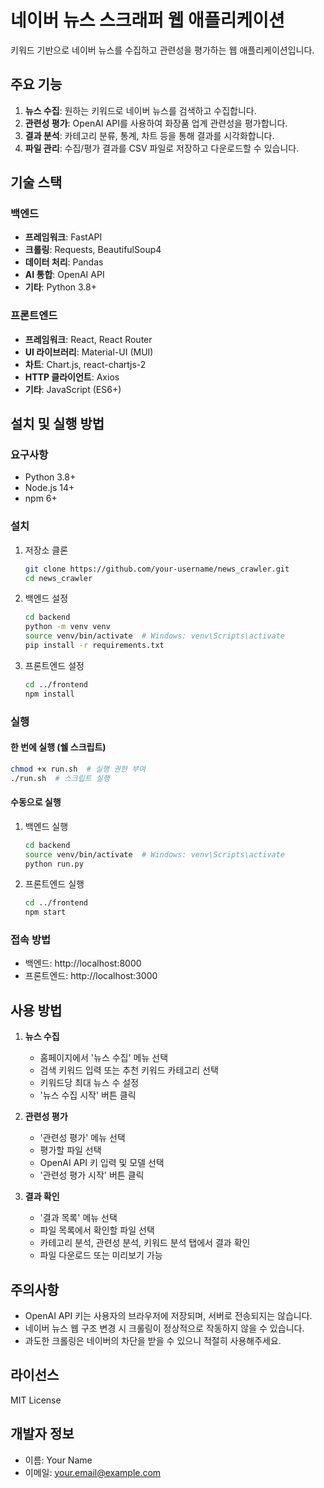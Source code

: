 # 네이버 뉴스 스크래퍼 웹 애플리케이션

키워드 기반으로 네이버 뉴스를 수집하고 관련성을 평가하는 웹 애플리케이션입니다.

## 주요 기능

1. **뉴스 수집**: 원하는 키워드로 네이버 뉴스를 검색하고 수집합니다.
2. **관련성 평가**: OpenAI API를 사용하여 화장품 업계 관련성을 평가합니다.
3. **결과 분석**: 카테고리 분류, 통계, 차트 등을 통해 결과를 시각화합니다.
4. **파일 관리**: 수집/평가 결과를 CSV 파일로 저장하고 다운로드할 수 있습니다.

## 기술 스택

### 백엔드
- **프레임워크**: FastAPI
- **크롤링**: Requests, BeautifulSoup4
- **데이터 처리**: Pandas
- **AI 통합**: OpenAI API
- **기타**: Python 3.8+

### 프론트엔드
- **프레임워크**: React, React Router
- **UI 라이브러리**: Material-UI (MUI)
- **차트**: Chart.js, react-chartjs-2
- **HTTP 클라이언트**: Axios
- **기타**: JavaScript (ES6+)

## 설치 및 실행 방법

### 요구사항
- Python 3.8+
- Node.js 14+
- npm 6+

### 설치

1. 저장소 클론
   ```bash
   git clone https://github.com/your-username/news_crawler.git
   cd news_crawler
   ```

2. 백엔드 설정
   ```bash
   cd backend
   python -m venv venv
   source venv/bin/activate  # Windows: venv\Scripts\activate
   pip install -r requirements.txt
   ```

3. 프론트엔드 설정
   ```bash
   cd ../frontend
   npm install
   ```

### 실행

#### 한 번에 실행 (쉘 스크립트)
```bash
chmod +x run.sh  # 실행 권한 부여
./run.sh  # 스크립트 실행
```

#### 수동으로 실행

1. 백엔드 실행
   ```bash
   cd backend
   source venv/bin/activate  # Windows: venv\Scripts\activate
   python run.py
   ```

2. 프론트엔드 실행
   ```bash
   cd ../frontend
   npm start
   ```

### 접속 방법
- 백엔드: http://localhost:8000
- 프론트엔드: http://localhost:3000

## 사용 방법

1. **뉴스 수집**
   - 홈페이지에서 '뉴스 수집' 메뉴 선택
   - 검색 키워드 입력 또는 추천 키워드 카테고리 선택
   - 키워드당 최대 뉴스 수 설정
   - '뉴스 수집 시작' 버튼 클릭

2. **관련성 평가**
   - '관련성 평가' 메뉴 선택
   - 평가할 파일 선택
   - OpenAI API 키 입력 및 모델 선택
   - '관련성 평가 시작' 버튼 클릭

3. **결과 확인**
   - '결과 목록' 메뉴 선택
   - 파일 목록에서 확인할 파일 선택
   - 카테고리 분석, 관련성 분석, 키워드 분석 탭에서 결과 확인
   - 파일 다운로드 또는 미리보기 가능

## 주의사항

- OpenAI API 키는 사용자의 브라우저에 저장되며, 서버로 전송되지는 않습니다.
- 네이버 뉴스 웹 구조 변경 시 크롤링이 정상적으로 작동하지 않을 수 있습니다.
- 과도한 크롤링은 네이버의 차단을 받을 수 있으니 적절히 사용해주세요.

## 라이선스

MIT License

## 개발자 정보

- 이름: Your Name
- 이메일: your.email@example.com
